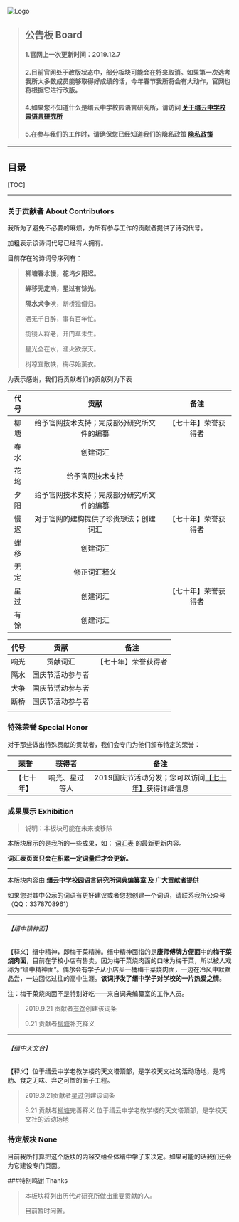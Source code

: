
![Logo](https://jzlanguageresearchinstitute.github.io/JZLanguageReIn/Base/pic/logo.png)





> ## **公告板 Board**
>
> #### 1.官网上一次更新时间：2019.12.7
>
> #### 2.目前官网处于改版状态中，部分板块可能会在将来取消。如果第一次选考我所大多数成员能够取得好成绩的话，今年春节我所将会有大动作，官网也将根据它进行改版。
>
> #### 4.如果您不知道什么是缙云中学校园语言研究所，请访问 [关于缙云中学校园语言研究所](https://jzlanguageresearchinstitute.github.io/JZLanguageReIn/BasicInformation.html)
>
> #### 5.在参与我们的工作时，请确保您已经知道我们的隐私政策 [隐私政策](https://jzlanguageresearchinstitute.github.io/JZLanguageReIn/Policy/Privacy.html)

******

## 目录

[TOC]

***

### 关于贡献者 About Contributors

我所为了避免不必要的麻烦，为所有参与工作的贡献者提供了诗词代号。

加粗表示该诗词代号已经有人拥有。

目前存在的诗词号序列有：

> **柳塘春水慢，花坞夕阳迟。**
>
> **蝉移无定响，星过有馀光**。
>
> **隔水犬争**吠，断桥独僧归。
>
> 酒无千日醉，事有百年忙。
>
> 揽镜人将老，开门草未生。
>
> 星光全在水，渔火欲浮天。
>
> 树凉宜散帙，梅尽始薰衣。

为表示感谢，我们将贡献者们的贡献列为下表

| 代号 |                    贡献                    |         备注         |
| :--: | :----------------------------------------: | :------------------: |
| 柳塘 | 给予官网技术支持；完成部分研究所文件的编纂 | 【七十年】荣誉获得者 |
| 春水 |                  创建词汇                  |                      |
| 花坞 |              给予官网技术支持              |                      |
| 夕阳 | 给予官网技术支持；完成部分研究所文件的编纂 |                      |
| 慢迟 |   对于官网的建构提供了珍贵想法；创建词汇   | 【七十年】荣誉获得者 |
| 蝉移 |                  创建词汇                  |                      |
| 无定 |                修正词汇释义                |                      |
| 星过 |                  创建词汇                  | 【七十年】荣誉获得者 |
| 有馀 |                  创建词汇                  |                      |

| 代号 |       贡献       |         备注         |
| :--: | :--------------: | :------------------: |
| 响光 |     贡献词汇     | 【七十年】荣誉获得者 |
| 隔水 | 国庆节活动参与者 |                      |
| 犬争 | 国庆节活动参与者 |                      |
| 断桥 | 国庆节活动参与者 |                      |
|      |                  |                      |

### 特殊荣誉 Special Honor

对于那些做出特殊贡献的贡献者，我们会专门为他们颁布特定的荣誉：

|    荣誉    |     获得者     |                             备注                             |
| :--------: | :------------: | :----------------------------------------------------------: |
| 【七十年】 | 响光、星过等人 | 2019国庆节活动分发；您可以访问[【七十年】](https://jzlanguageresearchinstitute.github.io/JZLanguageReIn/base/branches/honour/七十年.html)获得详细信息 |

### 成果展示 Exhibition

> 说明：本板块可能在未来被移除

本版块展示的是我所的一些成果，如： [词汇表](https://jzlanguageresearchinstitute.github.io/JZLanguageReIn/Vocabulary.html) 的最新更新内容。

**词汇表页面只会在积累一定词量后才会更新。**

******

本版块内容由 **缙云中学校园语言研究所词典编纂室 及 广大贡献者提供**

如果您对其中公示的词语有更好建议或者您想创建一个词语，请联系我所公众号（QQ：3378708961）

******

###### 【缙中精神面】

【释义】缙中精神，即梅干菜精神。缙中精神面指的是**康师傅牌方便面**中的**梅干菜烧肉面**，目前在学校小店有售卖。因为梅干菜烧肉面的口味为梅干菜，所以被人戏称为“缙中精神面”。偶尔会有学子从小店买一桶梅干菜烧肉面，一边在冷风中默默品尝，一边回忆过往的高中生涯。**该词抒发了缙中学子对学校的一片热爱之情**。

注：梅干菜烧肉面不是特别好吃——来自词典编纂室的工作人员。

> 2019.9.21 贡献者<u>有馀</u>创建该词条
>
> 9.21 贡献者<u>柳塘</u>补充释义

------

###### 【缙中天文台】

【释义】位于缙云中学老教学楼的天文塔顶部，是学校天文社的活动场地，是鸡肋、食之无味、弃之可憎的面子工程。

> 2019.9.21贡献者<u>星过</u>创建该词条
>
> 9.21 贡献者<u>柳塘</u>完善释义 位于缙云中学老教学楼的天文塔顶部，是学校天文社的活动场地

### 待定版块 None

目前我所打算把这个版块的内容交给全体缙中学子来决定。如果可能的话我们还会为它建设专门页面。

###特别鸣谢 Thanks

> 本板块将列出历代对研究所做出重要贡献的人。
>
> 目前暂时闲置。

